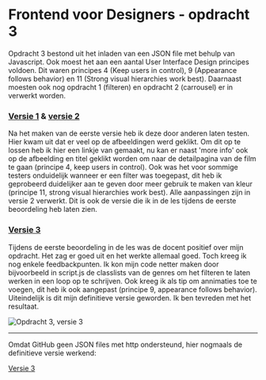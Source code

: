 # Frontend voor Designers - opdracht 3

Opdracht 3 bestond uit het inladen van een JSON file met behulp van Javascript. Ook moest het aan een aantal User Interface Design principes voldoen. Dit waren principes 4 (Keep users in control), 9 (Appearance follows behavior) en 11 (Strong visual hierarchies work best). Daarnaast moesten ook nog opdracht 1 (filteren) en opdracht 2 (carrousel) er in verwerkt worden.




### [Versie 1](https://tomwesterhof.github.io/Frontend-voor-Designers/Opdracht%203/v1) & [versie 2](https://tomwesterhof.github.io/Frontend-voor-Designers/Opdracht%203/v2)

Na het maken van de eerste versie heb ik deze door anderen laten testen. Hier kwam uit dat er veel op de afbeeldingen werd geklikt. Om dit op te lossen heb ik hier een linkje van gemaakt, nu kan er naast 'more info' ook op de afbeelding en titel geklikt worden om naar de detailpagina van de film te gaan (principe 4, keep users in control). Ook was het voor sommige testers onduidelijk wanneer er een filter was toegepast, dit heb ik geprobeerd duidelijker aan te geven door meer gebruik te maken van kleur (principe 11, strong visual hierarchies work best). Alle aanpassingen zijn in versie 2 verwerkt. Dit is ook de versie die ik in de les tijdens de eerste beoordeling heb laten zien.


### [Versie 3](https://tomwesterhof.github.io/Frontend-voor-Designers/Opdracht%203/v3)

Tijdens de eerste beoordeling in de les was de docent positief over mijn opdracht. Het zag er goed uit en het werkte allemaal goed. Toch kreeg ik nog enkele feedbackpunten. Ik kon mijn code netter maken door bijvoorbeeld in script.js de classlists van de genres om het filteren te laten werken in een loop op te schrijven. Ook kreeg ik als tip om annimaties toe te voegen, dit heb ik ook aangepast (principe 9, appearance follows behavior). Uiteindelijk is dit mijn definitieve versie geworden. Ik ben tevreden met het resultaat.

<img src="https://tomwesterhof.github.io/Frontend-voor-Designers/Screenshots/opdracht-3_versie-3.png" alt="Opdracht 3, versie 3">



-------
Omdat GitHub geen JSON files met http ondersteund, hier nogmaals de definitieve versie werkend:

[Versie 3](http://tomwesterhof.nl/frontend/)
